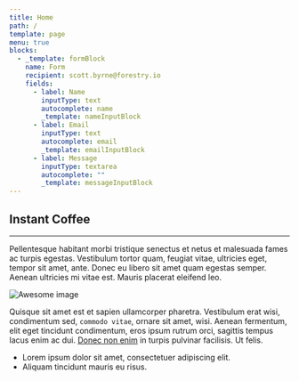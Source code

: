 ```yaml
---
title: Home
path: /
template: page
menu: true
blocks:
  - _template: formBlock
    name: Form
    recipient: scott.byrne@forestry.io
    fields:
      - label: Name
        inputType: text
        autocomplete: name
        _template: nameInputBlock
      - label: Email
        inputType: text
        autocomplete: email
        _template: emailInputBlock
      - label: Message
        inputType: textarea
        autocomplete: ""
        _template: messageInputBlock
---
```


## Instant Coffee

---

Pellentesque habitant morbi tristique senectus et netus et malesuada fames ac turpis egestas. Vestibulum tortor quam, feugiat vitae, ultricies eget, tempor sit amet, ante. Donec eu libero sit amet quam egestas semper. Aenean ultricies mi vitae est. Mauris placerat eleifend leo.

![Awesome image](/images/cafe-2.jpg)

Quisque sit amet est et sapien ullamcorper pharetra. Vestibulum erat wisi, condimentum sed, `commodo vitae`, ornare sit amet, wisi. Aenean fermentum, elit eget tincidunt condimentum, eros ipsum rutrum orci, sagittis tempus lacus enim ac dui. [Donec non enim](test.com) in turpis pulvinar facilisis. Ut felis.

- Lorem ipsum dolor sit amet, consectetuer adipiscing elit.
- Aliquam tincidunt mauris eu risus.
